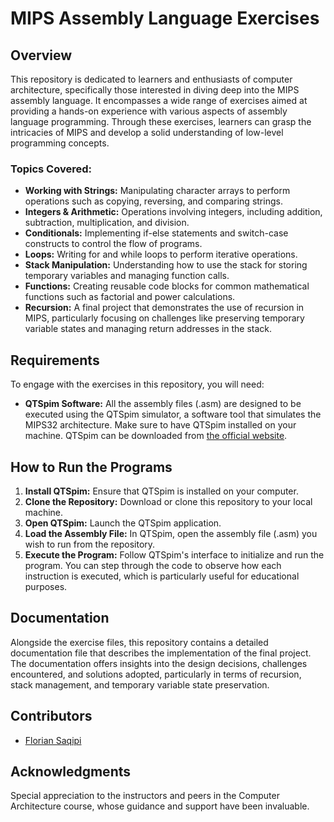 # MIPS Assembly Language Exercises

## Overview

This repository is dedicated to learners and enthusiasts of computer architecture, specifically those interested in diving deep into the MIPS assembly language. It encompasses a wide range of exercises aimed at providing a hands-on experience with various aspects of assembly language programming. Through these exercises, learners can grasp the intricacies of MIPS and develop a solid understanding of low-level programming concepts.

### Topics Covered:

- **Working with Strings:** Manipulating character arrays to perform operations such as copying, reversing, and comparing strings.
- **Integers & Arithmetic:** Operations involving integers, including addition, subtraction, multiplication, and division.
- **Conditionals:** Implementing if-else statements and switch-case constructs to control the flow of programs.
- **Loops:** Writing for and while loops to perform iterative operations.
- **Stack Manipulation:** Understanding how to use the stack for storing temporary variables and managing function calls.
- **Functions:** Creating reusable code blocks for common mathematical functions such as factorial and power calculations.
- **Recursion:** A final project that demonstrates the use of recursion in MIPS, particularly focusing on challenges like preserving temporary variable states and managing return addresses in the stack.

## Requirements

To engage with the exercises in this repository, you will need:

- **QTSpim Software:** All the assembly files (.asm) are designed to be executed using the QTSpim simulator, a software tool that simulates the MIPS32 architecture. Make sure to have QTSpim installed on your machine. QTSpim can be downloaded from [the official website](http://spimsimulator.sourceforge.net/).

## How to Run the Programs

1. **Install QTSpim:** Ensure that QTSpim is installed on your computer.
2. **Clone the Repository:** Download or clone this repository to your local machine.
3. **Open QTSpim:** Launch the QTSpim application.
4. **Load the Assembly File:** In QTSpim, open the assembly file (.asm) you wish to run from the repository.
5. **Execute the Program:** Follow QTSpim's interface to initialize and run the program. You can step through the code to observe how each instruction is executed, which is particularly useful for educational purposes.

## Documentation

Alongside the exercise files, this repository contains a detailed documentation file that describes the implementation of the final project. The documentation offers insights into the design decisions, challenges encountered, and solutions adopted, particularly in terms of recursion, stack management, and temporary variable state preservation.

## Contributors

- [Florian Saqipi](https://github.com/floriansaqipi/)

## Acknowledgments

Special appreciation to the instructors and peers in the Computer Architecture course, whose guidance and support have been invaluable.